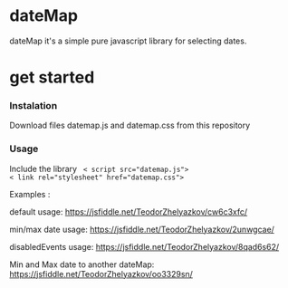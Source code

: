 # dateMap 
dateMap it's a simple pure javascript library for selecting dates.

# get started 

<h3>Instalation</h3>

Download files datemap.js and datemap.css from this repository

<h3>Usage</h3>

Include the library
<code>
< script src="datemap.js"></script>
< link rel="stylesheet" href="datemap.css">
</code>



Examples : 

  default usage:
    https://jsfiddle.net/TeodorZhelyazkov/cw6c3xfc/
    
  min/max date usage:
    https://jsfiddle.net/TeodorZhelyazkov/2unwgcae/
    
  disabledEvents usage:
    https://jsfiddle.net/TeodorZhelyazkov/8qad6s62/
  
  Min and Max date to another dateMap:
    https://jsfiddle.net/TeodorZhelyazkov/oo3329sn/
